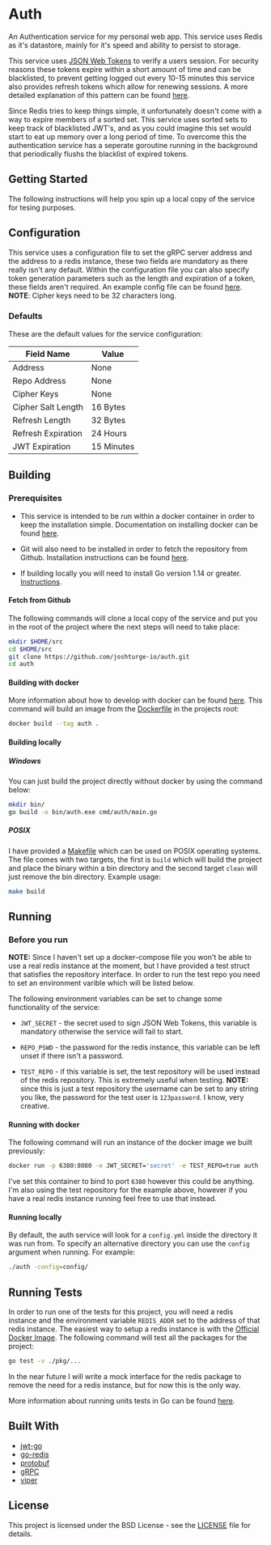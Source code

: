 # Auth

An Authentication service for my personal web app. This service uses Redis as
it's datastore, mainly for it's speed and ability to persist to storage.

This service uses [JSON Web Tokens](https://jwt.io/) to verify a users session.
For security reasons these tokens expire within a short amount of time and can
be blacklisted, to prevent getting logged out every 10-15 minutes this service
also provides refresh tokens which allow for renewing sessions. A more detailed
explanation of this pattern can be found [here](https://hasura.io/blog/best-practices-of-using-jwt-with-graphql/).

Since Redis tries to keep things simple, it unfortunately doesn't come with a
way to expire members of a sorted set. This service uses sorted sets to keep
track of blacklisted JWT's, and as you could imagine this set would start to
eat up memory over a long period of time. To overcome this the authentication
service has a seperate goroutine running in the background that periodically
flushs the blacklist of expired tokens.

## Getting Started

The following instructions will help you spin up a local copy of the service for
tesing purposes.

## Configuration

This service uses a configuration file to set the gRPC server address and the address
to a redis instance, these two fields are mandatory as there really isn't any
default. Within the configuration file you can also specify token generation parameters
such as the length and expiration of a token, these fields aren't required. An
example config file can be found [here](config/config.yml). **NOTE**: Cipher keys need
to be 32 characters long.

### Defaults

These are the default values for the service configuration:

| Field Name         | Value        |
|--------------------|--------------|
| Address            | None         |
| Repo Address       | None         |
| Cipher Keys        | None         |
| Cipher Salt Length | 16 Bytes   	|
| Refresh Length     | 32 Bytes   	|
| Refresh Expiration | 24 Hours   	|
| JWT Expiration     | 15 Minutes 	|

## Building

### Prerequisites

* This service is intended to be run within a docker container in order to keep
the installation simple. Documentation on installing docker can be found [here](https://docs.docker.com/install/).

* Git will also need to be installed in order to fetch the repository from Github.
Installation instructions can be found [here](https://git-scm.com/book/en/v2/Getting-Started-Installing-Git).

* If building locally you will need to install Go version 1.14 or greater. [Instructions](https://golang.org/doc/install).

#### Fetch from Github

The following commands will clone a local copy of the service and put you in the
root of the project where the next steps will need to take place:

```bash
mkdir $HOME/src
cd $HOME/src
git clone https://github.com/joshturge-io/auth.git
cd auth
```

#### Building with docker

More information about how to develop with docker can be found [here](https://docs.docker.com/develop/).
This command will build an image from the [Dockerfile](Dockerfile) in the
projects root:

```bash
docker build --tag auth .
```

#### Building locally

##### Windows

You can just build the project directly without docker by using
the command below:

```bash
mkdir bin/
go build -o bin/auth.exe cmd/auth/main.go
```

##### POSIX

I have provided a [Makefile](Makefile) which can be used on POSIX operating systems.
The file comes with two targets, the first is `build` which will build the project
and place the binary within a bin directory and the second target `clean` will just
remove the bin directory. Example usage:

```bash
make build
```

## Running

### Before you run

**NOTE:** Since I haven't set up a docker-compose file you won't be able to use
a real redis instance at the moment, but I have provided a test struct that satisfies
the repository interface. In order to run the test repo you need to set an
environment varible which will be listed below.

The following environment variables can be set to change some functionality of
the service:

* `JWT_SECRET` - the secret used to sign JSON Web Tokens, this variable is
mandatory otherwise the service will fail to start.

* `REPO_PSWD` - the password for the redis instance, this variable can be left unset
if there isn't a password.

* `TEST_REPO` - if this variable is set, the test repository will be used
instead of the redis repository. This is extremely useful when testing. **NOTE:**
since this is just a test repository the username can be set to any string you
like, the password for the test user is `123password`. I know, very creative.

#### Running with docker

The following command will run an instance of the docker image we built previously:

```bash
docker run -p 6380:8080 -e JWT_SECRET='secret' -e TEST_REPO=true auth
```

I've set this container to bind to port `6380` however this could be anything. I'm
also using the test repository for the example above, however if you have a real
redis instance running feel free to use that instead.

#### Running locally

By default, the auth service will look for a `config.yml` inside the directory
it was run from. To specify an alternative directory you can use the
`config` argument when running. For example:

```bash
./auth -config=config/
```

## Running Tests

In order to run one of the tests for this project, you will need a redis instance 
and the environment variable `REDIS_ADDR` set to the address of that redis instance.
The easiest way to setup a redis instance is with the [Official Docker Image](https://hub.docker.com/_/redis/). The following command will test all the packages for the project:

```bash
go test -v ./pkg/...
```

In the near future I will write a mock interface for the redis package to remove the
need for a redis instance, but for now this is the only way.

More information about running units tests in Go can be found [here](https://golangdocs.com/unit-testing-in-golang).

## Built With

* [jwt-go](https://github.com/dgrijalva/jwt-go)
* [go-redis](https://github.com/go-redis/redis)
* [protobuf](https://github.com/golang/protobuf)
* [gRPC](https://grpc.io/)
* [viper](https://github.com/spf13/viper)

## License

This project is licensed under the BSD License - see the [LICENSE](LICENSE)
file for details.
